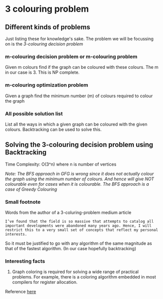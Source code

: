 # 3 colouring problem

## Different kinds of problems
Just listing these for knowledge's sake. The problem we will be focussing on is the *3-colouring decision problem*

### m-colouring decision problem or m-colouring problem
Given m colours find if the graph can be coloured with these colours. The m in our case is 3. This is NP complete.

### m-colouring optimization problem
Given a graph find the minimum number (m) of colours required to colour the graph

### All possible solution list
List all the ways in which a given graph can be coloured with the given colours. Backtracking can be used to solve this.

## Solving the 3-colouring decision problem using Backtracking
Time Complexity: O(3^n) where n is number of vertices

*Note: The BFS approach in GFG is wrong since it does not actually colour the graph using the minimum number of colours. And hence will give NOT colourable even for cases when it is colourable. The BFS approach is a case of Greedy Colouring*

### Small footnote
Words from the author of a 3-coluring-problem medium article

```
I’ve found that the field is so massive that attempts to catalog all important developments were abandoned many years ago. Hence, I will restrict this to a very small set of concepts that reflect my personal interests.
```

So it must be justified to go with any algorithm of the same magnitude as that of the fastest algorithm. (In our case hopefully backtracking)

### Interesting facts
1. Graph coloring is required for solving a wide range of practical problems. For example, there is a coloring algorithm embedded in most compilers for register allocation.

Reference [here](https://medium.com/@tajhmcdon/3-color-algorithm-2d2d43050bba)